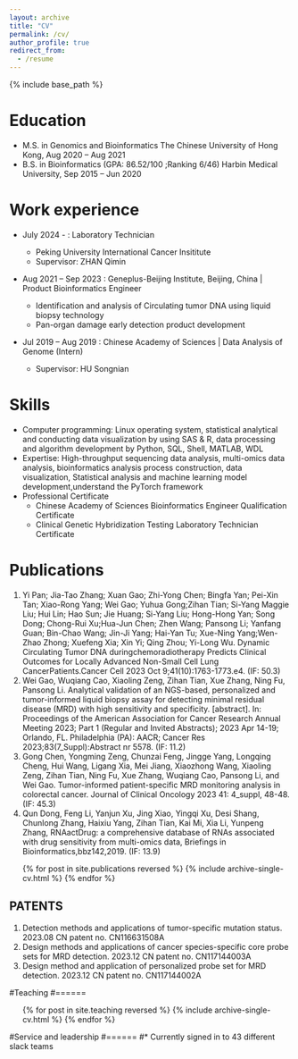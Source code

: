 ```yaml
---
layout: archive
title: "CV"
permalink: /cv/
author_profile: true
redirect_from:
  - /resume
---
```


{% include base_path %}

Education
======
* M.S. in Genomics and Bioinformatics The Chinese University of Hong Kong, Aug 2020 – Aug 2021
* B.S. in Bioinformatics (GPA: 86.52/100 ;Ranking 6/46) Harbin Medical University, Sep 2015 – Jun 2020

Work experience
======
* July 2024 - : Laboratory Technician
  * Peking University International Cancer Insititute
  * Supervisor: ZHAN Qimin
    
* Aug 2021 – Sep 2023 : Geneplus-Beijing Institute, Beijing, China | Product Bioinformatics Engineer
  * Identification and analysis of Circulating tumor DNA using liquid biopsy technology
  * Pan-organ damage early detection product development
* Jul 2019 – Aug 2019 : Chinese Academy of Sciences | Data Analysis of Genome (Intern)
  * Supervisor: HU Songnian
  
Skills
======
* Computer programming: Linux operating system, statistical analytical and conducting data visualization by using SAS & R, data processing and algorithm 
  development by Python, SQL, Shell, MATLAB, WDL
* Expertise: High-throughput sequencing data analysis, multi-omics data analysis, bioinformatics analysis process construction, data visualization, Statistical analysis and machine learning model development,understand the PyTorch framework
* Professional Certificate
  * Chinese Academy of Sciences Bioinformatics Engineer Qualification Certificate
  * Clinical Genetic Hybridization Testing Laboratory Technician Certificate

Publications
======
1. Yi Pan; Jia-Tao Zhang; Xuan Gao; Zhi-Yong Chen; Bingfa Yan; Pei-Xin Tan; Xiao-Rong Yang; Wei Gao; Yuhua Gong;Zihan Tian; Si-Yang Maggie Liu; Hui Lin; Hao Sun; Jie Huang; Si-Yang Liu; Hong-Hong Yan; Song Dong; Chong-Rui Xu;Hua-Jun Chen; Zhen Wang; Pansong Li; Yanfang Guan; Bin-Chao Wang; Jin-Ji Yang; Hai-Yan Tu; Xue-Ning Yang;Wen-Zhao Zhong; Xuefeng Xia; Xin Yi; Qing Zhou; Yi-Long Wu. Dynamic Circulating Tumor DNA duringchemoradiotherapy Predicts Clinical Outcomes for Locally Advanced Non-Small Cell Lung CancerPatients.Cancer Cell 2023 Oct 9;41(10):1763-1773.e4. (IF: 50.3)
2. Wei Gao, Wuqiang Cao, Xiaoling Zeng, Zihan Tian, Xue Zhang, Ning Fu, Pansong Li. Analytical validation of an NGS-based, personalized and tumor-informed liquid biopsy assay for detecting minimal residual disease (MRD) with high sensitivity and specificity. [abstract]. In: Proceedings of the American Association for Cancer Research Annual Meeting 2023; Part 1 (Regular and Invited Abstracts); 2023 Apr 14-19; Orlando, FL. Philadelphia (PA): AACR; Cancer Res 2023;83(7_Suppl):Abstract nr 5578. (IF: 11.2)
3. Gong Chen, Yongming Zeng, Chunzai Feng, Jingge Yang, Longqing Cheng, Hui Wang, Ligang Xia, Mei Jiang, Xiaozhong Wang, Xiaoling Zeng, Zihan Tian, Ning Fu, Xue Zhang, Wuqiang Cao, Pansong Li, and Wei Gao. Tumor-informed patient-specific MRD monitoring analysis in colorectal cancer. Journal of Clinical Oncology 2023 41: 4_suppl, 48-48. (IF: 45.3)
4. Qun Dong, Feng Li, Yanjun Xu, Jing Xiao, Yingqi Xu, Desi Shang, Chunlong Zhang, Haixiu Yang, Zihan Tian, Kai Mi, Xia Li, Yunpeng Zhang, RNAactDrug: a comprehensive database of RNAs associated with drug sensitivity from multi-omics data, Briefings in Bioinformatics,bbz142,2019. (IF: 13.9)

  <ul>{% for post in site.publications reversed %}
    {% include archive-single-cv.html %}
  {% endfor %}</ul>
  
## PATENTS
1. Detection methods and applications of tumor-specific mutation status.  2023.08 CN patent no. CN116631508A
2. Design methods and applications of cancer species-specific core probe sets for MRD detection.  2023.12 CN patent no. CN117144003A
3. Design method and application of personalized probe set for MRD detection.  2023.12 CN patent no. CN117144002A
  
#Teaching
#======
  <ul>{% for post in site.teaching reversed %}
    {% include archive-single-cv.html %}
  {% endfor %}</ul>
  
#Service and leadership
#======
#* Currently signed in to 43 different slack teams
